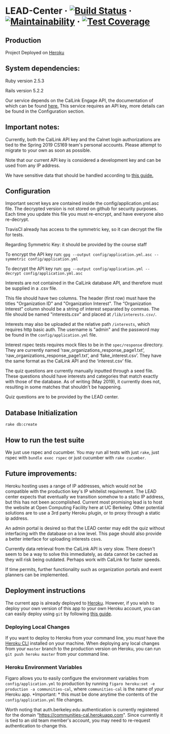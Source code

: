 # LEAD-Center &middot; [![Build Status](https://travis-ci.org/eilenshahbaz/LEAD-Center.svg?branch=master)](https://travis-ci.org/eilenshahbaz/LEAD-Center) &middot; [![Maintainability](https://api.codeclimate.com/v1/badges/d515c519cc725088b09a/maintainability)](https://codeclimate.com/github/eilenshahbaz/LEAD-Center/maintainability) &middot; [![Test Coverage](https://api.codeclimate.com/v1/badges/d515c519cc725088b09a/test_coverage)](https://codeclimate.com/github/eilenshahbaz/LEAD-Center/test_coverage)

## Production
Project Deployed on [Heroku](https://communities-cal.herokuapp.com/)

## System dependencies:
Ruby version 2.5.3

Rails version 5.2.2

Our service depends on the CalLink Engage API, the documentation of which can be found [here.](https://callink.berkeley.edu/api/docs/#introduction) This service requires an API key, more details can be found in the Configuration section.

## Important notes:
Currently, both the CalLink API key and the Calnet login authorizations are tied to the Spring 2019 CS169 team's personal accounts. Please attempt to migrate to your own as soon as possible.

Note that our current API key is considered a development key and can be used from any IP address. 

We have sensitive data that should be handled according to [this guide.](http://saasbook.github.io/courseware/devops/managing-api-keys.html)

## Configuration

Important secret keys are contained inside the config/application.yml.asc file. The decrypted version is not stored on github for security purposes. Each time you update this file you must re-encrypt, and have everyone also re-decrypt. 

TravisCI already has access to the symmetric key, so it can decrypt the file for tests.

Regarding Symmetric Key: it should be provided by the course staff

To encrypt the API key run: `gpg --output config/application.yml.asc --symmetric config/application.yml`

To decrypt the API key run: `gpg --output config/application.yml --decrypt config/application.yml.asc`



Interests are not contained in the CalLink database API, and therefore must be supplied in a .csv file. 

This file should have two columns. The header (first row) must have the titles "Organization ID" and "Organization Interest". The “Organization Interest” column should be a string of interest separated by commas. The file should be named "interests.csv" and placed at `/lib/interests.csv/`. 

Interests may also be uploaded at the relative path `/interests`, which requires http basic auth. The username is "admin" and the password may be found in the `config/application.yml` file.

Interest rspec tests requires mock files to be in the `spec/response` directory. They are currently named ‘raw_organizations_response_page1.txt’, ‘raw_organizations_response_page1.txt’, and ‘fake_interest.csv’. They have the same format as the CalLink API and the ‘interest.csv’ file.

The quiz questions are currently manually inputted through a seed file. These questions should have interests and categories that match exactly with those of the database. As of writing (May 2019), it currently does not, resulting in some matches that shouldn't be happening.

Quiz questions are to be provided by the LEAD center.

## Database Initialization

`rake db:create`

## How to run the test suite

We just use rspec and cucumber. You may run all tests with just ``rake``, just rspec with ``bundle exec rspec`` or just cucumber with ``rake cucumber``.

## Future improvements:

Heroku hosting uses a range of IP addresses, which would not be compatible with the production key's IP whitelist requirement. The LEAD center expects that eventually we transition somehow to a static IP address, but this has not been accomplished. Current most promising lead is to host the website at Open Computing Facility here at UC Berkeley. Other potential solutions are to use a 3rd party Heroku plugin, or to proxy through a static ip address.

An admin portal is desired so that the LEAD center may edit the quiz without interfacing with the database on a low level. This page should also provide a better interface for uploading interests csvs.

Currently data retrieval from the CalLink API is very slow. There doesn't seem to be a way to solve this immediately, as data cannot be cached as they will risk being outdated. Perhaps work with CalLink for faster speeds.

If time permits, further functionality such as organization portals and event planners can be implemented.

## Deployment instructions

The current app is already deployed to [Heroku](https://communities-cal.herokuapp.com). However, if you wish to deploy your own version of this app to your own Heroku account, you can can easily deploy using `git` by following [this guide](https://devcenter.heroku.com/articles/git). 

### Deploying Local Changes
If you want to deploy to Heroku from your command line, you *must* have the [Heroku CLI](https://devcenter.heroku.com/articles/heroku-cli#download-and-install) installed on your machine. When deploying any local changes from your `master` branch to the production version on Heroku, you can run `git push heroku master` from your command line. 

### Heroku Environment Variables
Figaro allows you to easily configure the environment variables from `config/application.yml` to production by running `figaro heroku:set -e production -a communities-cal`, where `communities-cal` is the name of _your_ Heroku app. *Important: * this must be done anytime the contents of the `config/application.yml` file changes.

Worth noting that auth.berkeley.edu authentication is currently registered for the domain “https://communities-cal.herokuapp.com". Since currently it is tied to an old team member's account, you may need to re-request authentication to change this.


